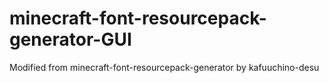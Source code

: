 # minecraft-font-resourcepack-generator-GUI
Modified from minecraft-font-resourcepack-generator by kafuuchino-desu
